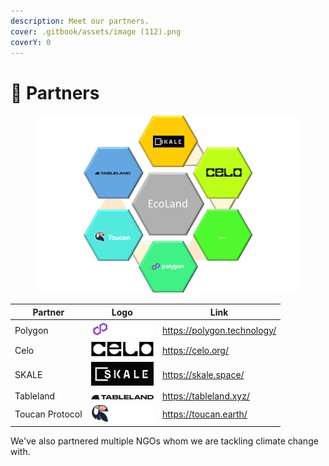 ```yaml
---
description: Meet our partners.
cover: .gitbook/assets/image (112).png
coverY: 0
---
```


# 🤝 Partners

<figure><img src=".gitbook/assets/image (82).png" alt=""><figcaption></figcaption></figure>

<table><thead><tr><th>Partner</th><th width="100.33333333333331">Logo</th><th>Link</th></tr></thead><tbody><tr><td>Polygon</td><td><img src=".gitbook/assets/image (29).png" alt="" data-size="original"></td><td><a href="https://polygon.technology/">https://polygon.technology/</a></td></tr><tr><td>Celo</td><td><img src=".gitbook/assets/image (30).png" alt="" data-size="original"></td><td><a href="https://celo.org/">https://celo.org/</a></td></tr><tr><td>SKALE</td><td><img src=".gitbook/assets/image (33).png" alt="" data-size="original"></td><td><a href="https://skale.space/">https://skale.space/</a></td></tr><tr><td>Tableland</td><td><img src=".gitbook/assets/image (34).png" alt="" data-size="original"></td><td><a href="https://tableland.xyz/">https://tableland.xyz/</a></td></tr><tr><td>Toucan Protocol</td><td><img src=".gitbook/assets/image (35).png" alt="" data-size="original"></td><td><a href="https://toucan.earth/">https://toucan.earth/</a></td></tr></tbody></table>

We've also partnered multiple NGOs whom we are tackling climate change with.
